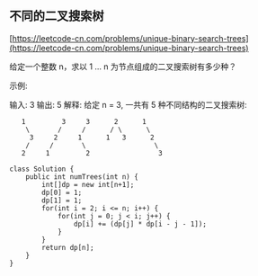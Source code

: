 ## 不同的二叉搜索树
[https://leetcode-cn.com/problems/unique-binary-search-trees](https://leetcode-cn.com/problems/unique-binary-search-trees)

给定一个整数 n，求以 1 ... n 为节点组成的二叉搜索树有多少种？

示例:

输入: 3
输出: 5
解释:
给定 n = 3, 一共有 5 种不同结构的二叉搜索树:

```
   1         3     3      2      1
    \       /     /      / \      \
     3     2     1      1   3      2
    /     /       \                 \
   2     1         2                 3
```

```
class Solution {
    public int numTrees(int n) {
        int[]dp = new int[n+1];
        dp[0] = 1;
        dp[1] = 1;
        for(int i = 2; i <= n; i++) {
            for(int j = 0; j < i; j++) {
                dp[i] += (dp[j] * dp[i - j - 1]);
            }
        }
        return dp[n];
    }
}
```
